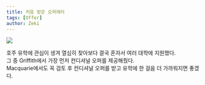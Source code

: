 ```yaml
---
title: 처음 받은 오퍼레터
tags: [Offer]
author: Zeki
---
```


![](/auslife/assets/images/blog/Griffith.png)
   
호주 유학에 관심이 생겨 열심히 찾아보다 결국 혼자서 여러 대학에 지원했다.   
그 중 Griffith에서 가장 먼저 컨디셔널 오퍼를 제공해줬다.   
Macquarie에서도 꼭 검토 후 컨디셔널 오퍼를 받고 유학에 한 걸음 더 가까워지면 좋겠다.   
